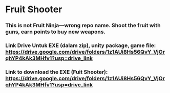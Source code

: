 # Fruit Shooter  

### This is not Fruit Ninja—wrong repo name. Shoot the fruit with guns, earn points to buy new weapons.

### Link Drive Untuk EXE (dalam zip), unity package, game file: https://drive.google.com/drive/folders/1z1AUi8Hs56QvY_VjOrqhYP4kAk3MHfv1?usp=drive_link
### Link to download the EXE (Fuit Shooter): https://drive.google.com/drive/folders/1z1AUi8Hs56QvY_VjOrqhYP4kAk3MHfv1?usp=drive_link
